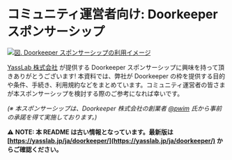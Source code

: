
# コミュニティ運営者向け: Doorkeeperスポンサーシップ

[![図. Doorkeeper スポンサーシップの利用イメージ](https://yasslab.jp/img/doorkeeper_sample.png)](https://yasslab.jp/ja/doorkeeper)

[YassLab 株式会社](https://yasslab.jp/) が提供する Doorkeeper スポンサーシップに興味を持って頂きありがとうございます! 本資料では、弊社が Doorkeeper の枠を提供する目的や条件、手続き、利用規約などをまとめています。コミュニティ運営者の皆さまが本スポンサーシップを検討する際のご参考になれば幸いです。

_(※ 本スポンサーシップは、Doorkeeper 株式会社の創業者 [@pwim](https://twitter.com/pwim) 氏から事前の承諾を得て実施しております。)_

:warning: **NOTE: 本 README は古い情報となっています。最新版は [https://yasslab.jp/ja/doorkeeper/](https://yasslab.jp/ja/doorkeeper/) からご確認ください。**
